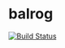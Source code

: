 # balrog
[![Build Status](https://travis-ci.org/ljonsson/balrog.svg?branch=master)](https://travis-ci.org/ljonsson/balrog)
